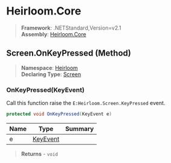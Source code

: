 # Heirloom.Core

> **Framework**: .NETStandard,Version=v2.1  
> **Assembly**: [Heirloom.Core][0]

## Screen.OnKeyPressed (Method)

> **Namespace**: [Heirloom][0]  
> **Declaring Type**: [Screen][1]

### OnKeyPressed(KeyEvent)

Call this function raise the `E:Heirloom.Screen.KeyPressed` event.

```cs
protected void OnKeyPressed(KeyEvent e)
```

| Name | Type          | Summary |
|------|---------------|---------|
| e    | [KeyEvent][2] |         |

> **Returns** - `void`

[0]: ../../../Heirloom.Core.md
[1]: ../Screen.md
[2]: ../KeyEvent.md

